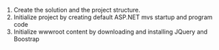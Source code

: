 1) Create the solution and the project structure.
2) Initialize project by creating default ASP.NET mvs startup and program code
3) Initialize wwwroot content by downloading and installing JQuery and Boostrap

